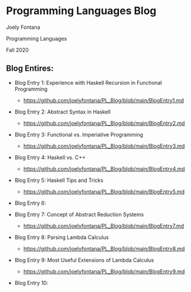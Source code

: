 # Programming Languages Blog
Joely Fontana

Programming Languages

Fall 2020

## Blog Entires:
- Blog Entry 1: Experience with Haskell Recursion in Functional Programming
  - https://github.com/joelyfontana/PL_Blog/blob/main/BlogEntry1.md
- Blog Entry 2: Abstract Syntax in Haskell
  - https://github.com/joelyfontana/PL_Blog/blob/main/BlogEntry2.md
- Blog Entry 3: Functional vs. Imperiative Programming
  - https://github.com/joelyfontana/PL_Blog/blob/main/BlogEntry3.md
- Blog Entry 4: Haskell vs. C++
  - https://github.com/joelyfontana/PL_Blog/blob/main/BlogEntry4.md
- Blog Entry 5: Haskell Tips and Tricks
  - https://github.com/joelyfontana/PL_Blog/blob/main/BlogEntry5.md
- Blog Entry 6:

- Blog Entry 7: Concept of Abstract Reduction Systems
  - https://github.com/joelyfontana/PL_Blog/blob/main/BlogEntry7.md
- Blog Entry 8: Parsing Lambda Calculus
  - https://github.com/joelyfontana/PL_Blog/blob/main/BlogEntry8.md
- Blog Entry 9: Most Useful Extensions of Lambda Calculus
    - https://github.com/joelyfontana/PL_Blog/blob/main/BlogEntry9.md
- Blog Entry 10:

